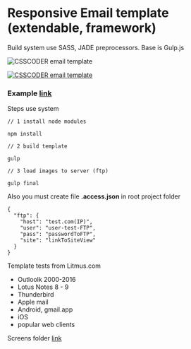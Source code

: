 # Responsive Email template<br> (extendable, framework)
Build system use SASS, JADE preprocessors. Base is Gulp.js

![CSSCODER email template](https://raw.githubusercontent.com/csscoderRU/Responsive-Email-Template-Builder/master/screens/thumb.jpg)

[![CSSCODER email template](https://raw.githubusercontent.com/csscoderRU/Responsive-Email-Template-Builder/master/screens/thumb.jpg)](http://works.csscoder.pro/emails/Responsive-Email-Template-Builder_1.0.1/index.html)

### Example [link](http://works.csscoder.pro/emails/Responsive-Email-Template-Builder_1.0.1/index.html)

Steps use system

    // 1 install node modules
    
    npm install
    
    // 2 build template
    
    gulp
    
    // 3 load images to server (ftp)
    
    gulp final
    
Also you must create file **.access.json** in root project folder

    {
      "ftp": {
        "host": "test.com(IP)",
        "user": "user-test-FTP",
        "pass": "passwordToFTP",
        "site": "linkToSiteView"
      }
    }

Template tests from Litmus.com
* Outloolk 2000-2016
* Lotus Notes 8 - 9
* Thunderbird
* Apple mail
* Android, gmail.app
* iOS
* popular web clients

Screens folder [link](https://github.com/csscoderRU/Responsive-Email-Template-Builder/tree/master/screens/)